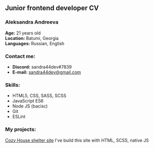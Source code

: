 ## Junior frontend developer CV
### Aleksandra Andreeva
**Age:** 21 years old  
**Location:** Batumi, Georgia  
**Languages:** Russian, English

### Contact me:
- **Discord:** sandra44dev#7839
- **E-mail:** sandra44dev@gmail.com

### Skills:
- HTML5, CSS, SASS, SCSS
- JavaScript ES6
- Node JS (bacisc)
- Git
- ESLint

### My projects:
[Cozy House shelter site](https://rolling-scopes-school.github.io/sandra44dev-JSFE2022Q1/shelter/pages/main/)
I've build this site with HTML, SCSS, native JS